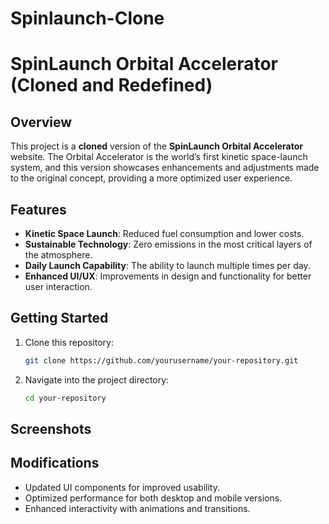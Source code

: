 # Spinlaunch-Clone
# SpinLaunch Orbital Accelerator (Cloned and Redefined)

## Overview
This project is a **cloned** version of the **SpinLaunch Orbital Accelerator** website. The Orbital Accelerator is the world’s first kinetic space-launch system, and this version showcases enhancements and adjustments made to the original concept, providing a more optimized user experience.

## Features
- **Kinetic Space Launch**: Reduced fuel consumption and lower costs.
- **Sustainable Technology**: Zero emissions in the most critical layers of the atmosphere.
- **Daily Launch Capability**: The ability to launch multiple times per day.
- **Enhanced UI/UX**: Improvements in design and functionality for better user interaction.

## Getting Started
1. Clone this repository:
    ```bash
    git clone https://github.com/yourusername/your-repository.git
    ```
2. Navigate into the project directory:
    ```bash
    cd your-repository
    ```

  
## Screenshots




## Modifications
- Updated UI components for improved usability.
- Optimized performance for both desktop and mobile versions.
- Enhanced interactivity with animations and transitions.


